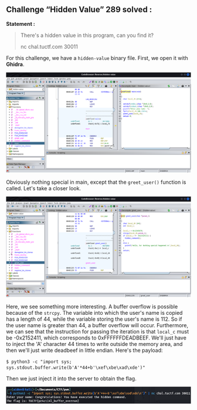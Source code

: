 ## Challenge “Hidden Value” 289 solved :

**Statement :**
>There's a hidden value in this program, can you find it?
>
>nc chal.tuctf.com 30011 


For this challenge, we have a `hidden-value` binary file. First, we open it with **Ghidra**.

<img src="./src/images/pwn_easy_1.png"/>

Obviously nothing special in main, except that the `greet_user()` function is called. Let's take a closer look.

<img src="./src/images/pwn_easy_2.png"/>

Here, we see something more interesting. A buffer overflow is possible because of the `strcpy`. The variable into which the user's name is copied has a length of 44, while the variable storing the user's name is 112. So if the user name is greater than 44, a buffer overflow will occur. Furthermore, we can see that the instruction for passing the iteration is that `local_c` must be -0x2152411, which corresponds to 0xFFFFFFDEADBEEF. We'll just have to inject the 'A' character 44 times to write outside the memory area, and then we'll just write deadbeef in little endian. Here's the payload:
<pre><code>$ python3 -c "import sys; sys.stdout.buffer.write(b'A'*44+b'\xef\xbe\xad\xde')"</pre></code>

Then we just inject it into the server to obtain the flag.

<img src="./src/images/pwn_easy_3.png"/>